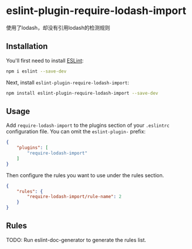 # eslint-plugin-require-lodash-import

使用了lodash，却没有引用lodash的检测规则

## Installation

You'll first need to install [ESLint](https://eslint.org/):

```sh
npm i eslint --save-dev
```

Next, install `eslint-plugin-require-lodash-import`:

```sh
npm install eslint-plugin-require-lodash-import --save-dev
```

## Usage

Add `require-lodash-import` to the plugins section of your `.eslintrc` configuration file. You can omit the `eslint-plugin-` prefix:

```json
{
    "plugins": [
        "require-lodash-import"
    ]
}
```


Then configure the rules you want to use under the rules section.

```json
{
    "rules": {
        "require-lodash-import/rule-name": 2
    }
}
```

## Rules

<!-- begin auto-generated rules list -->
TODO: Run eslint-doc-generator to generate the rules list.
<!-- end auto-generated rules list -->


